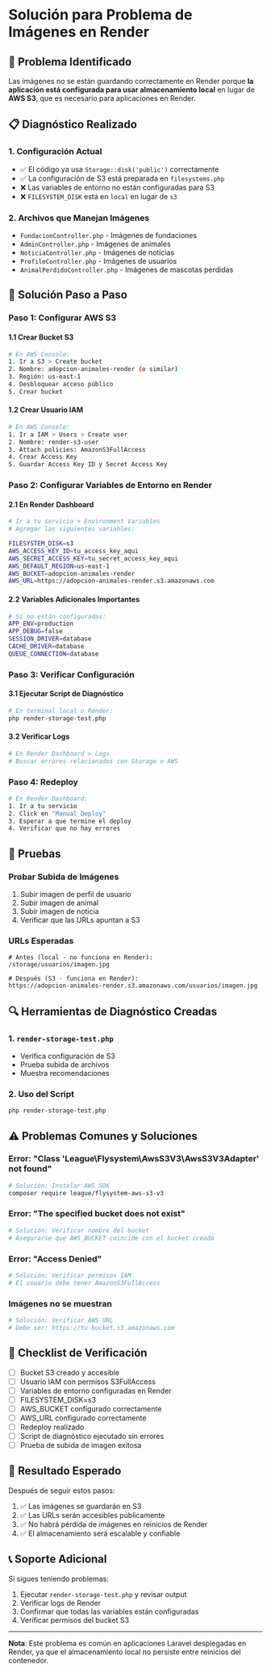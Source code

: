 # Solución para Problema de Imágenes en Render

## 🚨 Problema Identificado

Las imágenes no se están guardando correctamente en Render porque **la aplicación está configurada para usar almacenamiento local** en lugar de **AWS S3**, que es necesario para aplicaciones en Render.

## 📋 Diagnóstico Realizado

### 1. Configuración Actual
- ✅ El código ya usa `Storage::disk('public')` correctamente
- ✅ La configuración de S3 está preparada en `filesystems.php`
- ❌ Las variables de entorno no están configuradas para S3
- ❌ `FILESYSTEM_DISK` está en `local` en lugar de `s3`

### 2. Archivos que Manejan Imágenes
- `FundacionController.php` - Imágenes de fundaciones
- `AdminController.php` - Imágenes de animales
- `NoticiaController.php` - Imágenes de noticias
- `ProfileController.php` - Imágenes de usuarios
- `AnimalPerdidoController.php` - Imágenes de mascotas perdidas

## 🔧 Solución Paso a Paso

### Paso 1: Configurar AWS S3

#### 1.1 Crear Bucket S3
```bash
# En AWS Console:
1. Ir a S3 > Create bucket
2. Nombre: adopcion-animales-render (o similar)
3. Región: us-east-1
4. Desbloquear acceso público
5. Crear bucket
```

#### 1.2 Crear Usuario IAM
```bash
# En AWS Console:
1. Ir a IAM > Users > Create user
2. Nombre: render-s3-user
3. Attach policies: AmazonS3FullAccess
4. Crear Access Key
5. Guardar Access Key ID y Secret Access Key
```

### Paso 2: Configurar Variables de Entorno en Render

#### 2.1 En Render Dashboard
```bash
# Ir a tu servicio > Environment Variables
# Agregar las siguientes variables:

FILESYSTEM_DISK=s3
AWS_ACCESS_KEY_ID=tu_access_key_aqui
AWS_SECRET_ACCESS_KEY=tu_secret_access_key_aqui
AWS_DEFAULT_REGION=us-east-1
AWS_BUCKET=adopcion-animales-render
AWS_URL=https://adopcion-animales-render.s3.amazonaws.com
```

#### 2.2 Variables Adicionales Importantes
```bash
# Si no están configuradas:
APP_ENV=production
APP_DEBUG=false
SESSION_DRIVER=database
CACHE_DRIVER=database
QUEUE_CONNECTION=database
```

### Paso 3: Verificar Configuración

#### 3.1 Ejecutar Script de Diagnóstico
```bash
# En terminal local o Render:
php render-storage-test.php
```

#### 3.2 Verificar Logs
```bash
# En Render Dashboard > Logs
# Buscar errores relacionados con Storage o AWS
```

### Paso 4: Redeploy

```bash
# En Render Dashboard:
1. Ir a tu servicio
2. Click en "Manual Deploy"
3. Esperar a que termine el deploy
4. Verificar que no hay errores
```

## 🧪 Pruebas

### Probar Subida de Imágenes
1. Subir imagen de perfil de usuario
2. Subir imagen de animal
3. Subir imagen de noticia
4. Verificar que las URLs apuntan a S3

### URLs Esperadas
```
# Antes (local - no funciona en Render):
/storage/usuarios/imagen.jpg

# Después (S3 - funciona en Render):
https://adopcion-animales-render.s3.amazonaws.com/usuarios/imagen.jpg
```

## 🔍 Herramientas de Diagnóstico Creadas

### 1. `render-storage-test.php`
- Verifica configuración de S3
- Prueba subida de archivos
- Muestra recomendaciones

### 2. Uso del Script
```bash
php render-storage-test.php
```

## ⚠️ Problemas Comunes y Soluciones

### Error: "Class 'League\\Flysystem\\AwsS3V3\\AwsS3V3Adapter' not found"
```bash
# Solución: Instalar AWS SDK
composer require league/flysystem-aws-s3-v3
```

### Error: "The specified bucket does not exist"
```bash
# Solución: Verificar nombre del bucket
# Asegurarse que AWS_BUCKET coincide con el bucket creado
```

### Error: "Access Denied"
```bash
# Solución: Verificar permisos IAM
# El usuario debe tener AmazonS3FullAccess
```

### Imágenes no se muestran
```bash
# Solución: Verificar AWS_URL
# Debe ser: https://tu-bucket.s3.amazonaws.com
```

## 📝 Checklist de Verificación

- [ ] Bucket S3 creado y accesible
- [ ] Usuario IAM con permisos S3FullAccess
- [ ] Variables de entorno configuradas en Render
- [ ] FILESYSTEM_DISK=s3
- [ ] AWS_BUCKET configurado correctamente
- [ ] AWS_URL configurado correctamente
- [ ] Redeploy realizado
- [ ] Script de diagnóstico ejecutado sin errores
- [ ] Prueba de subida de imagen exitosa

## 🚀 Resultado Esperado

Después de seguir estos pasos:
1. ✅ Las imágenes se guardarán en S3
2. ✅ Las URLs serán accesibles públicamente
3. ✅ No habrá pérdida de imágenes en reinicios de Render
4. ✅ El almacenamiento será escalable y confiable

## 📞 Soporte Adicional

Si sigues teniendo problemas:
1. Ejecutar `render-storage-test.php` y revisar output
2. Verificar logs de Render
3. Confirmar que todas las variables están configuradas
4. Verificar permisos del bucket S3

---

**Nota**: Este problema es común en aplicaciones Laravel desplegadas en Render, ya que el almacenamiento local no persiste entre reinicios del contenedor.